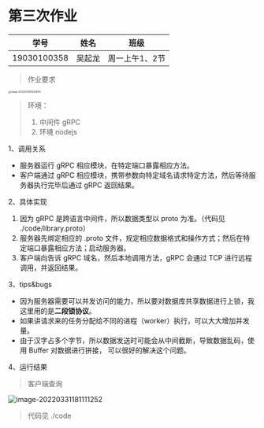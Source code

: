 # 第三次作业

| 学号        | 姓名   | 班级           |
| ----------- | ------ | -------------- |
| 19030100358 | 吴起龙 | 周一上午1、2节 |

> 作业要求

<img src="../../../AppData/Roaming/Typora/typora-user-images/image-20220330164356115.png" alt="image-20220330164356115" style="zoom:33%;" />

> 环境：
>
> 1. 中间件 gRPC
> 2. 环境 nodejs

1、调用关系

- 服务器运行 gRPC 相应模块，在特定端口暴露相应方法。
- 客户端通过 gRPC 相应模块，携带参数向特定域名请求特定方法，然后等待服务器执行完毕后通过 gRPC 返回结果。

2、具体实现

1. 因为 gRPC 是跨语言中间件，所以数据类型以 proto 为准。（代码见 ./code/library.proto）
2. 服务器先绑定相应的 .proto 文件，规定相应数据格式和操作方式；然后在特定端口暴露相应方法；启动服务器。
3. 客户端向告诉 gRPC 域名，然后本地调用方法，gRPC 会通过 TCP 进行远程调用，并返回结果。

3、tips&bugs

- 因为服务器需要可以并发访问的能力，所以要对数据库共享数据进行上锁，我这里用的是**二段锁协议**。
- 如果讲请求来的任务分配给不同的进程（worker）执行，可以大大增加并发量。
- 由于汉字占多个字节，所以数据发送时可能会从中间截断，导致数据乱码，使用 Buffer 对数据进行拼接， 可以很好的解决这个问题。

4、运行结果

> 客户端查询

![image-20220331181111252](https://s2.loli.net/2022/03/31/zJZli93HN5tqKah.png)

> 代码见 ./code
